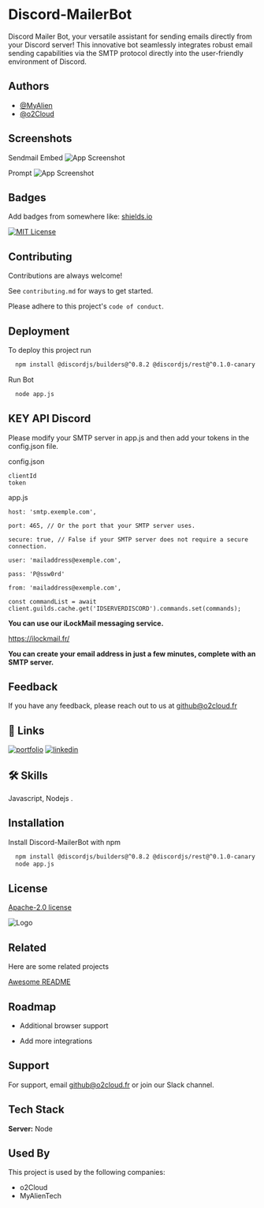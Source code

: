 
# Discord-MailerBot

Discord Mailer Bot, your versatile assistant for sending emails directly from your Discord server! This innovative bot seamlessly integrates robust email sending capabilities via the SMTP protocol directly into the user-friendly environment of Discord.

## Authors

- [@MyAlien](https://www.github.com/MyAlien)
- [@o2Cloud](https://www.github.com/o2Cloud-fr )

## Screenshots
Sendmail Embed
![App Screenshot](https://i.imgur.com/xERB3Ji.png)

Prompt
![App Screenshot](https://i.imgur.com/plGXNtD.png)


## Badges

Add badges from somewhere like: [shields.io](https://shields.io/)

[![MIT License](https://img.shields.io/badge/License-o2Cloud-yellow.svg)]()


## Contributing

Contributions are always welcome!

See `contributing.md` for ways to get started.

Please adhere to this project's `code of conduct`.


## Deployment

To deploy this project run

```bash
  npm install @discordjs/builders@^0.8.2 @discordjs/rest@^0.1.0-canary.0 discord-api-types@^0.24.0 discord.js@^13.3.1 discord.js-commando@^0.12.3 nodemailer@^6.9.11
```
Run Bot
```bash
  node app.js
```
## KEY API Discord

Please modify your SMTP server in app.js and then add your tokens in the config.json file.

config.json
```
clientId
token
```
app.js
```
host: 'smtp.exemple.com',

port: 465, // Or the port that your SMTP server uses.

secure: true, // False if your SMTP server does not require a secure connection.

user: 'mailaddress@exemple.com',

pass: 'P@ssw0rd'

from: 'mailaddress@exemple.com',

const commandList = await client.guilds.cache.get('IDSERVERDISCORD').commands.set(commands);
```
**You can use our iLockMail messaging service.**

https://ilockmail.fr/

**You can create your email address in just a few minutes, complete with an SMTP server.**

## Feedback

If you have any feedback, please reach out to us at github@o2cloud.fr


## 🔗 Links
[![portfolio](https://img.shields.io/badge/my_portfolio-000?style=for-the-badge&logo=ko-fi&logoColor=white)](https://vcard.o2cloud.fr/)
[![linkedin](https://img.shields.io/badge/linkedin-0A66C2?style=for-the-badge&logo=linkedin&logoColor=white)](https://www.linkedin.com/in/remi-simier-2b30142a1/)


## 🛠 Skills
Javascript, Nodejs .


## Installation

Install Discord-MailerBot with npm

```bash
  npm install @discordjs/builders@^0.8.2 @discordjs/rest@^0.1.0-canary.0 discord-api-types@^0.24.0 discord.js@^13.3.1 discord.js-commando@^0.12.3 nodemailer@^6.9.11
  node app.js
```
    
## License

[Apache-2.0 license](https://github.com/o2Cloud-fr/Discord-MailerBot/blob/main/LICENSE)


![Logo](https://o2cloud.fr/logo/o2Cloud.png)


## Related

Here are some related projects

[Awesome README](https://github.com/o2Cloud-fr/Discord-MailerBot/blob/main/README.md)


## Roadmap

- Additional browser support

- Add more integrations


## Support

For support, email github@o2cloud.fr or join our Slack channel.


## Tech Stack

**Server:** Node


## Used By

This project is used by the following companies:

- o2Cloud
- MyAlienTech

